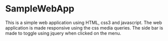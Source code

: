# SampleWebApp
This is a simple web application using HTML, css3 and javascript.
The web application is made responsive using the css media queries. The side bar is made to toggle using jquery when clicked on the menu.
